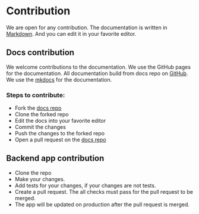 # Contribution

We are open for any contribution. The documentation is written in [Markdown](https://en.wikipedia.org/wiki/Markdown).
And you can edit it in your favorite
editor.

## Docs contribution

We welcome contributions to the documentation.
We use the GitHub pages for the documentation. All documentation build from docs repo
on [GitHub](https://github.com/MixDrinks/docs). We use the [mkdocs](https://www.mkdocs.org/) for the documentation.

### Steps to contribute:

* Fork the [docs repo](https://github.com/MixDrinks/docs)
* Clone the forked repo
* Edit the docs into your favorite editor
* Commit the changes
* Push the changes to the forked repo
* Open a pull request on the [docs repo](https://github.com/MixDrinks/docs)

## Backend app contribution

- Clone the repo
- Make your changes.
- Add tests for your changes, if your changes are not tests.
- Create a pull request. The all checks must pass for the pull request to be merged.
- The app will be updated on production after the pull request is merged.
